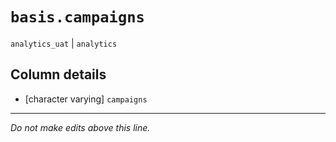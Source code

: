 # `basis.campaigns`
`analytics_uat` | `analytics`

## Column details
* [character varying] `campaigns`

-------------------------------------------------------------------------------
*Do not make edits above this line.*
